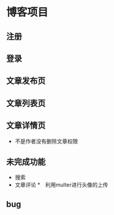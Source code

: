 # 博客项目


## 注册
## 登录
## 文章发布页
## 文章列表页


## 文章详情页
*  不是作者没有删除文章权限





## 未完成功能

* 搜索
* 文章评论
*　利用multer进行头像的上传

## bug







